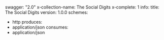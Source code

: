 swagger: "2.0"
x-collection-name: The Social Digits
x-complete: 1
info:
  title: The Social Digits
  version: 1.0.0
schemes:
- http
produces:
- application/json
consumes:
- application/json